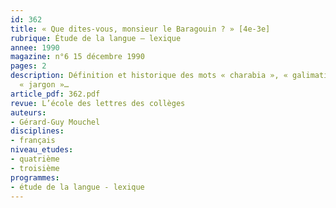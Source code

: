 ```yaml
---
id: 362
title: « Que dites-vous, monsieur le Baragouin ? » [4e-3e] 
rubrique: Étude de la langue – lexique
annee: 1990
magazine: n°6 15 décembre 1990
pages: 2
description: Définition et historique des mots « charabia », « galimatias », « baragouin »,
  « jargon »…
article_pdf: 362.pdf
revue: L’école des lettres des collèges
auteurs:
- Gérard-Guy Mouchel
disciplines:
- français
niveau_etudes:
- quatrième
- troisième
programmes:
- étude de la langue - lexique
---
```

